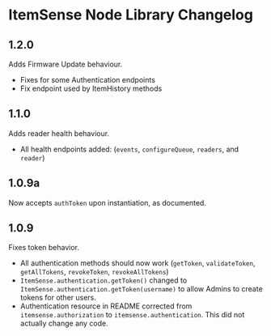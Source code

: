 # ItemSense Node Library Changelog

## 1.2.0
Adds Firmware Update behaviour.
- Fixes for some Authentication endpoints
- Fix endpoint used by ItemHistory methods

## 1.1.0
Adds reader health behaviour.
- All health endpoints added: (`events`, `configureQueue`, `readers`, and `reader`)

## 1.0.9a
Now accepts `authToken` upon instantiation, as documented.

## 1.0.9
Fixes token behavior.
- All authentication methods should now work (`getToken`, `validateToken`, `getAllTokens`, `revokeToken`, `revokeAllTokens`)
- `ItemSense.authentication.getToken()` changed to `ItemSense.authentication.getToken(username)` to allow Admins to create tokens for other users.
- Authentication resource in README corrected from `itemsense.authorization` to `itemsense.authentication`. This did not actually change any code.
